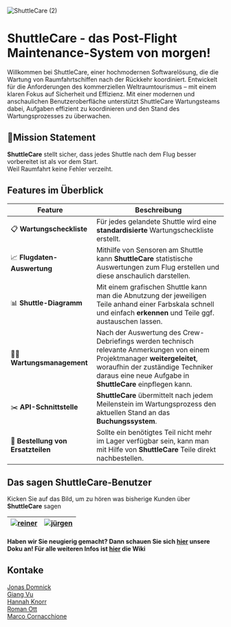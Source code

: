 ![ShuttleCare (2)](https://github.com/user-attachments/assets/146f0c8c-7b1d-4c4e-9493-203017874f78)

# ShuttleCare - das Post-Flight Maintenance-System von morgen! 
Willkommen bei ShuttleCare, einer hochmodernen Softwarelösung, die die Wartung von Raumfahrtschiffen nach der Rückkehr koordiniert.
Entwickelt für die Anforderungen des kommerziellen Weltraumtourismus – mit einem klaren Fokus auf Sicherheit und Effizienz.
Mit einer modernen und anschaulichen Benutzeroberfläche unterstützt ShuttleCare Wartungsteams dabei, Aufgaben effizient zu koordinieren und den Stand des Wartungsprozesses zu überwachen.


## 🎯Mission Statement
**ShuttleCare** stellt sicher, dass jedes Shuttle nach dem Flug besser vorbereitet ist als vor dem Start.  
Weil Raumfahrt keine Fehler verzeiht.


## Features im Überblick
| **Feature**                        | **Beschreibung**                                                                                                                                                                                                             |
| ---------------------------------- | ---------------------------------------------------------------------------------------------------------------------------------------------------------------------------------------------------------------------------- |
| 📋 **Wartungscheckliste**          | Für jedes gelandete Shuttle wird eine **standardisierte** Wartungscheckliste erstellt.                                                                                                                                       |
| 📈 **Flugdaten-Auswertung**        | Mithilfe von Sensoren am Shuttle kann **ShuttleCare** statistische Auswertungen zum Flug erstellen und diese anschaulich darstellen.                                                                                         |
| 📊 **Shuttle-Diagramm**            | Mit einem grafischen Shuttle kann man die Abnutzung der jeweiligen Teile anhand einer Farbskala schnell und einfach **erkennen** und Teile ggf. austauschen lassen.                                                          |
| 🧑‍🔧 **Wartungsmanagement**       | Nach der Auswertung des Crew-Debriefings werden technisch relevante Anmerkungen von einem Projektmanager **weitergeleitet**, woraufhin der zuständige Techniker daraus eine neue Aufgabe in **ShuttleCare** einpflegen kann. |
| ✂️ **API-Schnittstelle**           | **ShuttleCare** übermittelt nach jedem Meilenstein im Wartungsprozess den aktuellen Stand an das **Buchungssystem**.                                                                                                         |
| 🛒 **Bestellung von Ersatzteilen** | Sollte ein benötigtes Teil nicht mehr im Lager verfügbar sein, kann man mit Hilfe von **ShuttleCare** Teile direkt nachbestellen.                                                                                            |


## Das sagen ShuttleCare-Benutzer 
Kicken Sie auf das Bild, um zu hören was bisherige Kunden über **ShuttleCare** sagen 

|[![reiner](https://github.com/user-attachments/assets/4336b7df-6948-4411-8470-88b0f8bef090)](https://github.com/user-attachments/assets/1532e1db-4436-4df7-aa8c-755501cc327e) | [![jürgen](https://github.com/user-attachments/assets/c7874fab-ff0d-423b-a316-a221f07e4ef3)](https://github.com/user-attachments/assets/e025f830-bd9c-48d3-afc4-2f1a15d39b00)|
|----|----|


#### Haben wir Sie neugierig gemacht? Dann schauen Sie sich [hier](https://github.com/user-attachments/files/20231667/ShuttelCare.-.User.Doku.pdf) unsere Doku an! Für alle weiteren Infos ist [hier](https://github.com/JoFyDo/ShuttleCare/wiki) die Wiki

## Kontake 
[Jonas Domnick](https://github.com/JoFyDo)  
[Giang Vu](https://github.com/sangg284)  
[Hannah Knorr](https://github.com/hnnahkn)  
[Roman Ott](https://github.com/rmanfx)  
[Marco Cornacchione](https://github.com/Marco-cor12)

